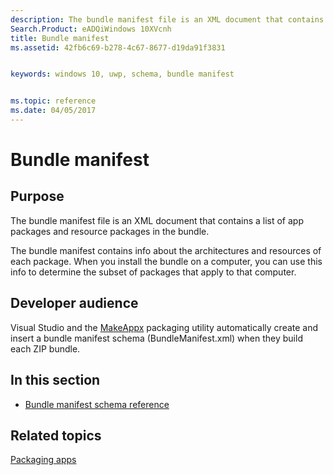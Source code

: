 ```yaml
---
description: The bundle manifest file is an XML document that contains a list of app packages and resource packages in the bundle.
Search.Product: eADQiWindows 10XVcnh
title: Bundle manifest
ms.assetid: 42fb6c69-b278-4c67-8677-d19da91f3831


keywords: windows 10, uwp, schema, bundle manifest


ms.topic: reference
ms.date: 04/05/2017
---
```


# Bundle manifest


## Purpose


The bundle manifest file is an XML document that contains a list of app packages and resource packages in the bundle.

The bundle manifest contains info about the architectures and resources of each package. When you install the bundle on a computer, you can use this info to determine the subset of packages that apply to that computer.

## Developer audience


Visual Studio and the [MakeAppx](/windows/win32/appxpkg/make-appx-package--makeappx-exe-) packaging utility automatically create and insert a bundle manifest schema (BundleManifest.xml) when they build each ZIP bundle.

## In this section


-   [Bundle manifest schema reference](../BundleManifestSchema/schema-root.md)

## Related topics


[Packaging apps](/windows/uwp/packaging/)

 

 
